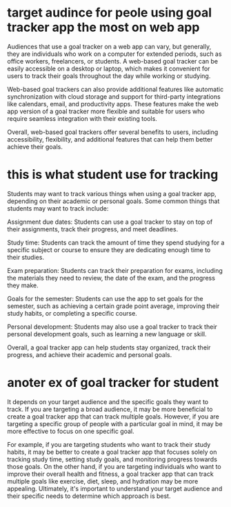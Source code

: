 # target audince for peole using goal tracker app the most on web app 


Audiences that use a goal tracker on a web app can vary, but generally, 
they are individuals who work on a computer for extended periods, 
such as office workers, freelancers, or students. 
A web-based goal tracker can be easily accessible on a desktop or laptop, 
which makes it convenient for users to track their goals throughout the day while working or studying.

Web-based goal trackers can also provide additional features like automatic synchronization with cloud storage and support for third-party integrations like calendars, email, and productivity apps. 
These features make the web app version of a goal tracker more flexible and suitable for users who require seamless integration with their existing tools.

Overall, web-based goal trackers offer several benefits to users, including accessibility, flexibility, and additional features that can help them better achieve their goals.

# this is what student use for tracking


Students may want to track various things when using a goal tracker app, depending on their academic or personal goals. 
Some common things that students may want to track include:

Assignment due dates: Students can use a goal tracker to stay on top of their assignments, track their progress, and meet deadlines.

Study time: Students can track the amount of time they spend studying for a specific subject or course to ensure they are dedicating enough time to their studies.

Exam preparation: Students can track their preparation for exams, including the materials they need to review, the date of the exam, and the progress they make.

Goals for the semester: Students can use the app to set goals for the semester, such as achieving a certain grade point average, improving their study habits, or completing a specific course.

Personal development: Students may also use a goal tracker to track their personal development goals, such as learning a new language or skill.

Overall, a goal tracker app can help students stay organized, track their progress, and achieve their academic and personal goals.


# anoter ex of goal tracker for student
 It depends on your target audience and the specific goals they want to track. 
 If you are targeting a broad audience, it may be more beneficial to create a goal tracker app that can track multiple goals. 
 However, if you are targeting a specific group of people with a particular goal in mind, it may be more effective to focus on one specific goal.

For example, if you are targeting students who want to track their study habits, 
it may be better to create a goal tracker app that focuses solely on tracking study time, setting study goals, and monitoring progress towards those goals. 
On the other hand, if you are targeting individuals who want to improve their overall health and fitness, 
a goal tracker app that can track multiple goals like exercise, diet, sleep, and hydration may be more appealing. 
Ultimately, it's important to understand your target audience and their specific needs to determine which approach is best.

